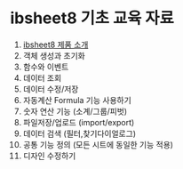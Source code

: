 # ibsheet8 기초 교육 자료
1. [ibsheet8 제품 소개](./1_intro/)
2. 객체 생성과 초기화
3. 함수와 이벤트
4. 데이터 조회
5. 데이터 수정/저장
6. 자동계산 Formula 기능 사용하기
7. 숫자 연산 기능 (소계/그룹/피벗)
8. 파일저장/업로드 (import/export)
9. 데이터 검색 (필터,찾기다이얼로그)
10. 공통 기능 정의 (모든 시트에 동일한 기능 적용)
11. 디자인 수정하기